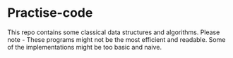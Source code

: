 Practise-code
=============
This repo contains some classical data structures and algorithms.
Please note - These programs might not be the most efficient and readable.
Some of the implementations might be too basic and naive.

